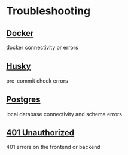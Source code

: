 # Troubleshooting

## [Docker](./docker.md)

docker connectivity or errors

## [Husky](./husky.md)

pre-commit check errors

## [Postgres](./postgres.md)

local database connectivity and schema errors

## [401 Unauthorized](./unauthorized.md)

401 errors on the frontend or backend
